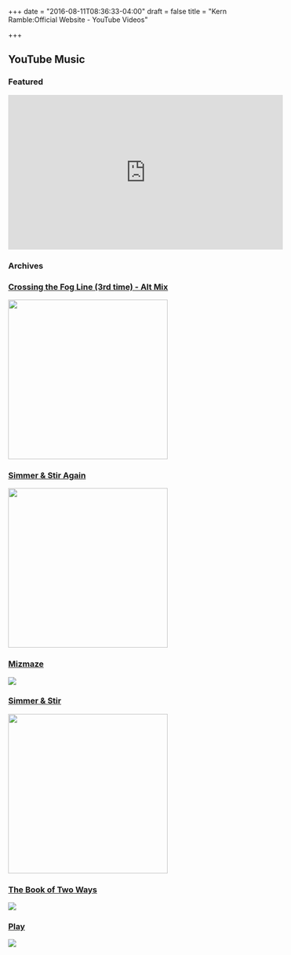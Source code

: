 +++
date = "2016-08-11T08:36:33-04:00"
draft = false
title = "Kern Ramble:Official Website - YouTube Videos"

+++

<h2>YouTube Music</h2>

<script src="https://apis.google.com/js/platform.js"></script>

<div class="g-ytsubscribe" data-channel="kernramble" data-layout="default" data-count="default"></div>

<h3>Featured</h3>

<iframe width="560" height="315" src="https://www.youtube.com/embed/videoseries?si=7JgsyZtJg7OWDByn&amp;list=PLlxfuCp2_YP_IOCH0NuBTDOonDve3XST1" title="YouTube video player" frameborder="0" allow="accelerometer; autoplay; clipboard-write; encrypted-media; gyroscope; picture-in-picture; web-share" referrerpolicy="strict-origin-when-cross-origin" allowfullscreen></iframe>

<h3>Archives</h3>

<div class="grid grid-cols-3 gap-4 youtube-list">  
  <div itemscope itemtype="http://schema.org/MusicPlaylist">
    <h3><a href="/youtube/crossing_third"><span itemprop="name">Crossing the Fog Line (3rd time) - Alt Mix</span></a></h3>
    <div><a href="/youtube/crossing_third"><img src="/images/fogline_cover.png" width="325"></a></div>
  </div>

  <div itemscope itemtype="http://schema.org/MusicPlaylist">
    <h3><a href="/youtube/simmer_again">Simmer & Stir Again</span></a></h3>
    <div><a href="/youtube/simmer_again"><img src="/images/simmer_again.png" width="325"></a></div>
  </div>

  <div itemscope itemtype="http://schema.org/MusicAlbum">
    <h3><a href="/youtube/mizmaze"><span itemprop="name">Mizmaze</span></a></h3>
    <div><a href="/youtube/mizmaze"><img src="/images/mizmaze.gif"></a></div>
  </div>
  
  <div class="col-md-4" itemscope itemtype="http://schema.org/MusicPlaylist">
    <h3><a href="/youtube/simmer_first"><span itemprop="name">Simmer & Stir</span></a></h3>
    <div><a href="/youtube/simmer_first"><img src="/images/simmer.png" width="325"></a></div>
  </div>

  <div class="col-md-12" itemscope itemtype="http://schema.org/MusicAlbum">
    <h3><a href="/youtube/book"><span itemprop="name">The Book of Two Ways</span></a></h3>
    <div><a href="/youtube/book"><img src="/images/book.gif"></a></div>
  </div>
  <div class="col-md-12" itemscope itemtype="http://schema.org/MusicAlbum">
    <h3><a href="/youtube/play"><span itemprop="name">Play</span></a></h3>
    <div><a href="/youtube/play"><img src="/images/play.gif"></a></div>
  </div>

</div>

